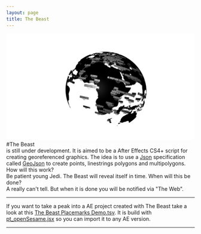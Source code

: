```yaml
---
layout: page
title: The Beast
---
```

![globe image](asset/the_beast_globe.png)
#The Beast  
is still under development. It is aimed to be a After Effects CS4+ script for creating georeferenced graphics. The idea is to use a [Json](http://www.json.org/) specification called [GeoJson](http://www.geojson.org/) to create points, linestrings polygons and multipolygons.  
How will this work?  
Be patient young Jedi. The Beast will reveal itself in time.
When will this be done?  
A really can't tell. But when it is done you will be notified via "The Web".  

-----------------  

If you want to take a peak into a AE project created with The Beast take a look at this [The Beast Placemarks Demo.tsv](asset/the_beast_placemarks_demo.tsv.txt). It is build with [pt_openSesame.jsx](http://aescripts.com/pt_opensesame/) so you can import it to any AE version.  

-----------------  